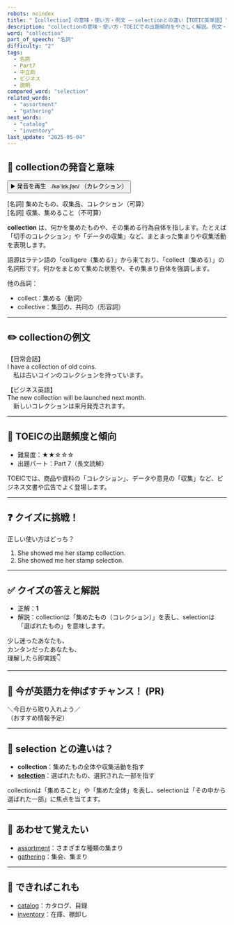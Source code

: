 ```yaml
---
robots: noindex
title: "【collection】の意味・使い方・例文 ― selectionとの違い【TOEIC英単語】"
description: "collectionの意味・使い方・TOEICでの出題傾向をやさしく解説。例文・クイズ付きでselectionとの違いもわかりやすく学べます。"
word: "collection"
part_of_speech: "名詞"
difficulty: "2"
tags:
  - 名詞
  - Part7
  - 中立的
  - ビジネス
  - 説明
compared_word: "selection"
related_words:
  - "assortment"
  - "gathering"
next_words:
  - "catalog"
  - "inventory"
last_update: "2025-05-04"
---
```


## 🔰 collectionの発音と意味

<button class="play-audio" onclick="playTTS('collection')">
  <span class="play-audio-main">
    ▶️ 発音を再生　/kəˈlɛk.ʃən/
  </span>
  <span class="play-audio-sub">
    （カレクション）
  </span>
</button>

[名詞] 集めたもの、収集品、コレクション（可算）  
[名詞] 収集、集めること（不可算）

**collection** は、何かを集めたものや、その集める行為自体を指します。たとえば「切手のコレクション」や「データの収集」など、まとまった集まりや収集活動を表現します。

語源はラテン語の「colligere（集める）」から来ており、「collect（集める）」の名詞形です。何かをまとめて集めた状態や、その集まり自体を強調します。

他の品詞：  
- collect：集める（動詞）
- collective：集団の、共同の（形容詞）

---

## ✏️ collectionの例文

【日常会話】  
I have a collection of old coins.  
　私は古いコインのコレクションを持っています。

【ビジネス英語】  
The new collection will be launched next month.  
　新しいコレクションは来月発売されます。

---

## 🎯 TOEICの出題頻度と傾向

- 難易度：★★☆☆☆
- 出題パート：Part 7（長文読解）

TOEICでは、商品や資料の「コレクション」、データや意見の「収集」など、ビジネス文書や広告でよく登場します。

---

## ❓ クイズに挑戦！

正しい使い方はどっち？

1. She showed me her stamp collection.  
2. She showed me her stamp selection.

---

## ✅ クイズの答えと解説

- 正解：**1**
- 解説：collectionは「集めたもの（コレクション）」を表し、selectionは「選ばれたもの」を意味します。

少し迷ったあなたも、  
カンタンだったあなたも、  
理解したら即実践👇️

---

## 🚀 今が英語力を伸ばすチャンス！ (PR)

<div class="info-center">
＼今日から取り入れよう／<br>  
（おすすめ情報予定）
</div>

---

## 🤔  selection との違いは？

- **collection**：集めたもの全体や収集活動を指す
- **[selection](/word/selection/)**：選ばれたもの、選択された一部を指す

collectionは「集めること」や「集めた全体」を表し、selectionは「その中から選ばれた一部」に焦点を当てます。

---

## 🧩 あわせて覚えたい

- [assortment](/word/assortment/)：さまざまな種類の集まり
- [gathering](/word/gathering/)：集会、集まり

---

## 📖 できればこれも

- [catalog](/word/catalog/)：カタログ、目録
- [inventory](/word/inventory/)：在庫、棚卸し

<!-- cvid: aid23_bid21 -->
